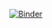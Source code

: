 [![Binder](https://mybinder.org/badge.svg)](https://mybinder.org/v2/gh/huyiping/AI/master?filepath=main.ipynb)
